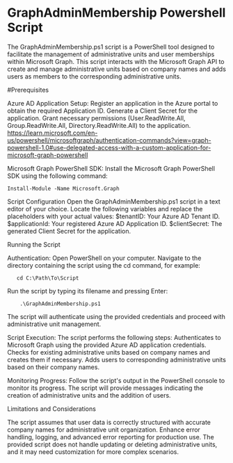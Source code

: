 # GraphAdminMembership Powershell Script

The GraphAdminMembership.ps1 script is a PowerShell tool designed to facilitate the management of administrative units and user memberships within Microsoft Graph. This script interacts with the Microsoft Graph API to create and manage administrative units based on company names and adds users as members to the corresponding administrative units.

#Prerequisites

Azure AD Application Setup:
        Register an application in the Azure portal to obtain the required Application ID.
        Generate a Client Secret for the application.
        Grant necessary permissions (User.ReadWrite.All, Group.ReadWrite.All, Directory.ReadWrite.All) to the application.
https://learn.microsoft.com/en-us/powershell/microsoftgraph/authentication-commands?view=graph-powershell-1.0#use-delegated-access-with-a-custom-application-for-microsoft-graph-powershell

Microsoft Graph PowerShell SDK:
 Install the Microsoft Graph PowerShell SDK using the following command:
    
    Install-Module -Name Microsoft.Graph

Script Configuration
    Open the GraphAdminMembership.ps1 script in a text editor of your choice.
    Locate the following variables and replace the placeholders with your actual values:
        $tenantID: Your Azure AD Tenant ID.
        $applicationId: Your registered Azure AD Application ID.
        $clientSecret: The generated Client Secret for the application.

Running the Script

Authentication:
    Open PowerShell on your computer.
    Navigate to the directory containing the script using the cd command, for example:
     
       cd C:\Path\To\Script

Run the script by typing its filename and pressing Enter:

        .\GraphAdminMembership.ps1

The script will authenticate using the provided credentials and proceed with administrative unit management.

Script Execution:
        The script performs the following steps:
            Authenticates to Microsoft Graph using the provided Azure AD application credentials.
            Checks for existing administrative units based on company names and creates them if necessary.
            Adds users to corresponding administrative units based on their company names.

Monitoring Progress:
        Follow the script's output in the PowerShell console to monitor its progress.
        The script will provide messages indicating the creation of administrative units and the addition of users.

Limitations and Considerations

The script assumes that user data is correctly structured with accurate company names for administrative unit organization.
Enhance error handling, logging, and advanced error reporting for production use.
    The provided script does not handle updating or deleting administrative units, and it may need customization for more complex scenarios.
